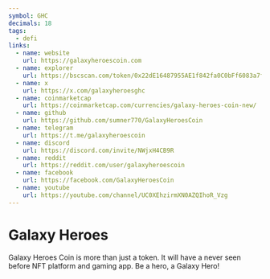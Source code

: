```yaml
---
symbol: GHC
decimals: 18
tags:
  - defi
links:
  - name: website
    url: https://galaxyheroescoin.com
  - name: explorer
    url: https://bscscan.com/token/0x22dE16487955AE1f842fa0C0bFf6083a7fDEfeDd
  - name: x
    url: https://x.com/galaxyheroesghc
  - name: coinmarketcap
    url: https://coinmarketcap.com/currencies/galaxy-heroes-coin-new/
  - name: github
    url: https://github.com/sumner770/GalaxyHeroesCoin
  - name: telegram
    url: https://t.me/galaxyheroescoin
  - name: discord
    url: https://discord.com/invite/NWjxH4CB9R
  - name: reddit
    url: https://reddit.com/user/galaxyheroescoin
  - name: facebook
    url: https://facebook.com/GalaxyHeroesCoin
  - name: youtube
    url: https://youtube.com/channel/UC0XEhzirmXN0AZQIhoR_Vzg
---
```


# Galaxy Heroes

Galaxy Heroes Coin is more than just a token. It will have a never seen before NFT platform and gaming app. Be a hero, a Galaxy Hero!

